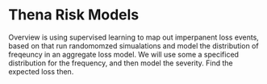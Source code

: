 # Thena Risk Models
 
 Overview is using supervised learning to map out imperpanent loss events, based on that run randomomzed simualations and model the distribution of freqeuncy in an aggregate loss model. We will use some a specificed distribution for the frequency, and then model the severity. Find the expected loss then. 
